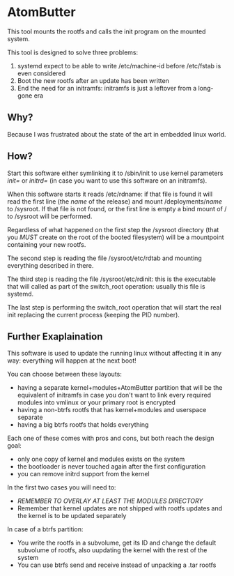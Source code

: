 # AtomButter

This tool mounts the rootfs and calls the init program on the mounted system.

This tool is designed to solve three problems:
1. systemd expect to be able to write /etc/machine-id before /etc/fstab is even considered
2. Boot the new rootfs after an update has been written
3. End the need for an initramfs: initramfs is just a leftover from a long-gone era

## Why?

Because I was frustrated about the state of the art in embedded linux world.

## How?

Start this software either symlinking it to /sbin/init to use kernel parameters *init=* or *initrd=* (in case you want to use this software on an initramfs).

When this software starts it reads /etc/rdname: if that file is found it will read the first line (the *name* of the release) and mount /deployments/*name* to /sysroot. If that file is not found, or the first line is empty a bind mount of / to /sysroot will be performed.

Regardless of what happened on the first step the /sysroot directory (that you _MUST_ create on the root of the booted filesystem) will be a mountpoint containing your new rootfs.

The second step is reading the file /sysroot/etc/rdtab and mounting everything described in there.

The third step is reading the file /sysroot/etc/rdinit: this is the executable that will called as part of the switch_root operation:
usually this file is systemd.

The last step is performing the switch_root operation that will start the real init replacing the current process (keeping the PID number).

## Further Exaplaination

This software is used to update the running linux without affecting it in any way: everything will happen at the next boot!

You can choose between these layouts:
- having a separate kernel+modules+AtomButter partition that will be the equivalent of initramfs in case you don't want to link every required modules into vmlinux or your primary root is encrypted
- having a non-btrfs rootfs that has kernel+modules and userspace separate
- having a big btrfs rootfs that holds everything

Each one of these comes with pros and cons, but both reach the design goal:
- only one copy of kernel and modules exists on the system
- the bootloader is never touched again after the first configuration
- you can remove initrd support from the kernel

In the first two cases you will need to:
- _REMEMBER TO OVERLAY AT LEAST THE MODULES DIRECTORY_
- Remember that kernel updates are not shipped with rootfs updates and the kernel is to be updated separately

In case of a btrfs partition:
- You write the rootfs in a subvolume, get its ID and change the default subvolume of rootfs, also uupdating the kernel with the rest of the system
- You can use btrfs send and receive instead of unpacking a .tar rootfs
